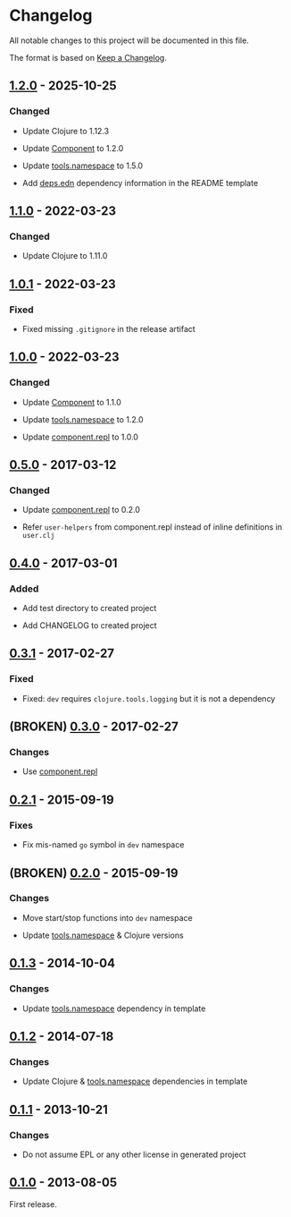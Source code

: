 # Changelog

All notable changes to this project will be documented in this file.

The format is based on [Keep a Changelog](https://keepachangelog.com/en/1.1.0/).

## [1.2.0] - 2025-10-25

### Changed

* Update Clojure to 1.12.3

* Update [Component] to 1.2.0

* Update [tools.namespace] to 1.5.0

* Add [deps.edn] dependency information in the README template

## [1.1.0] - 2022-03-23

### Changed

* Update Clojure to 1.11.0

## [1.0.1] - 2022-03-23

### Fixed

* Fixed missing `.gitignore` in the release artifact

## [1.0.0] - 2022-03-23

### Changed

* Update [Component] to 1.1.0

* Update [tools.namespace] to 1.2.0

* Update [component.repl] to 1.0.0

## [0.5.0] - 2017-03-12

### Changed

* Update [component.repl] to 0.2.0

* Refer `user-helpers` from component.repl instead of inline
  definitions in `user.clj`

## [0.4.0] - 2017-03-01

### Added

* Add test directory to created project

* Add CHANGELOG to created project

## [0.3.1] - 2017-02-27

### Fixed

* Fixed: `dev` requires `clojure.tools.logging` but it is not a dependency

## (BROKEN) [0.3.0] - 2017-02-27

### Changes

* Use [component.repl]

## [0.2.1] - 2015-09-19

### Fixes

* Fix mis-named `go` symbol in `dev` namespace

## (BROKEN) [0.2.0] - 2015-09-19

### Changes

* Move start/stop functions into `dev` namespace

* Update [tools.namespace] & Clojure versions

## [0.1.3] - 2014-10-04

### Changes

* Update [tools.namespace] dependency in template

## [0.1.2] - 2014-07-18

### Changes

* Update Clojure & [tools.namespace] dependencies in template

## [0.1.1] - 2013-10-21

### Changes

* Do not assume EPL or any other license in generated project

## [0.1.0] - 2013-08-05

First release.

[tools.namespace]: https://github.com/clojure/tools.namespace
[Component]: https://github.com/stuartsierra/component
[component.repl]: https://github.com/stuartsierra/component.repl
[deps.edn]: http://www.gradle.org/

[1.2.0]: https://clojars.org/reloaded/lein-template/versions/1.2.0
[1.1.0]: https://clojars.org/reloaded/lein-template/versions/1.1.0
[1.0.1]: https://clojars.org/reloaded/lein-template/versions/1.0.1
[1.0.0]: https://clojars.org/reloaded/lein-template/versions/1.0.0
[0.5.0]: https://clojars.org/reloaded/lein-template/versions/0.5.0
[0.4.0]: https://clojars.org/reloaded/lein-template/versions/0.4.0
[0.3.1]: https://clojars.org/reloaded/lein-template/versions/0.3.1
[0.3.0]: https://clojars.org/reloaded/lein-template/versions/0.3.0
[0.2.1]: https://clojars.org/reloaded/lein-template/versions/0.2.1
[0.2.0]: https://clojars.org/reloaded/lein-template/versions/0.2.0
[0.1.3]: https://clojars.org/reloaded/lein-template/versions/0.1.3
[0.1.2]: https://clojars.org/reloaded/lein-template/versions/0.1.2
[0.1.1]: https://clojars.org/reloaded/lein-template/versions/0.1.1
[0.1.0]: https://clojars.org/reloaded/lein-template/versions/0.1.0
